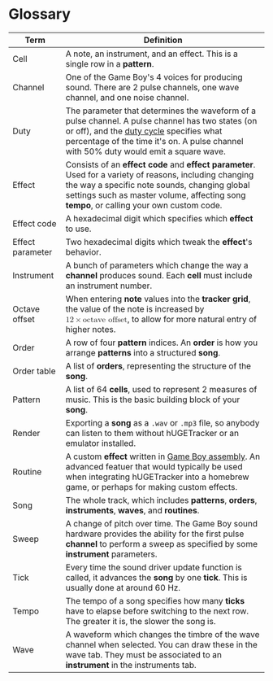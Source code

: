 # Glossary

Term       | Definition
-----------|------------
Cell             | A note, an instrument, and an effect. This is a single row in a **pattern**.
Channel          | One of the Game Boy's 4 voices for producing sound. There are 2 pulse channels, one wave channel, and one noise channel.
Duty             | The parameter that determines the waveform of a pulse channel. A pulse channel has two states (on or off), and the [duty cycle](https://en.wikipedia.org/wiki/Duty_cycle) specifies what percentage of the time it's on. A pulse channel with 50% duty would emit a square wave.
Effect           | Consists of an **effect code** and **effect parameter**. Used for a variety of reasons, including changing the way a specific note sounds, changing global settings such as master volume, affecting song **tempo**, or calling your own custom code.
Effect code      | A hexadecimal digit which specifies which **effect** to use.
Effect parameter | Two hexadecimal digits which tweak the **effect**'s behavior.
Instrument       | A bunch of parameters which change the way a **channel** produces sound. Each **cell** must include an instrument number.
Octave offset    | When entering **note** values into the **tracker grid**, the value of the note is increased by <math><mn>12</mn> <mo>×</mo> <mi>octave offset</mi></math>, to allow for more natural entry of higher notes.
Order            | A row of four **pattern** indices. An **order** is how you arrange **patterns** into a structured **song**.
Order table      | A list of **orders**, representing the structure of the **song**.
Pattern          | A list of 64 **cells**, used to represent 2 measures of music. This is the basic building block of your **song**.
Render           | Exporting a **song** as a `.wav` or `.mp3` file, so anybody can listen to them without hUGETracker or an emulator installed.
Routine          | A custom **effect** written in [Game Boy assembly](https://eldred.fr/gb-asm-tutorial). An advanced featuer that would typically be used when integrating hUGETracker into a homebrew game, or perhaps for making custom effects.
Song             | The whole track, which includes **patterns**, **orders**, **instruments**, **waves**, and **routines**.
Sweep            | A change of pitch over time. The Game Boy sound hardware provides the ability for the first pulse **channel** to perform a sweep as specified by some **instrument** parameters.
Tick             | Every time the sound driver update function is called, it advances the **song** by one **tick**. This is usually done at around 60 Hz.
Tempo            | The tempo of a song specifies how many **ticks** have to elapse before switching to the next row. The greater it is, the slower the song is.
Wave             | A waveform which changes the timbre of the wave channel when selected. You can draw these in the wave tab. They must be associated to an **instrument** in the instruments tab.
